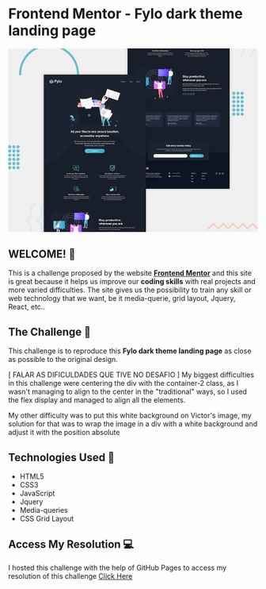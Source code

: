 # Frontend Mentor - Fylo dark theme landing page

![Design preview for the Fylo dark theme landing page challenge](./design/desktop-preview.jpg)

## WELCOME! 👋

This is a challenge proposed by the website **[Frontend Mentor](https://www.frontendmentor.io)** and this site is great because it helps us improve our **coding skills** with real projects and more varied difficulties. The site gives us the possibility to train any skill or web technology that we want, be it media-querie, grid layout, Jquery, React, etc..

## The Challenge 🎯

This challenge is to reproduce this **Fylo dark theme landing page** as close as possible to the original design.

[    FALAR AS DIFICULDADES QUE TIVE NO DESAFIO             ]
My biggest difficulties in this challenge were centering the div with the container-2 class, as I wasn't managing to align to the center in the "traditional" ways, so I used the flex display and managed to align all the elements. 

My other difficulty was to put this white background on Victor's image, my solution for that was to wrap the image in a div with a white background and adjust it with the position absolute

## Technologies Used 🧩

* HTML5
* CSS3
* JavaScript
* Jquery
* Media-queries
* CSS Grid Layout

## Access My Resolution 💻

   I hosted this challenge with the help of GitHub Pages to access my resolution of this challenge [Click Here](https://samueloliveiraa.github.io/fylo-dark-theme-landing-page-master/)
